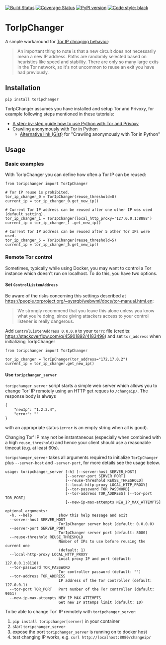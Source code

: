 [![Build Status](https://travis-ci.org/DusanMadar/TorIpChanger.svg?branch=master)](https://travis-ci.org/DusanMadar/TorIpChanger)
[![Coverage Status](https://coveralls.io/repos/github/DusanMadar/TorIpChanger/badge.svg?branch=master)](https://coveralls.io/github/DusanMadar/TorIpChanger?branch=master)
[![PyPI version](https://badge.fury.io/py/toripchanger.svg)](https://badge.fury.io/py/toripchanger)
[![Code style: black](https://img.shields.io/badge/code%20style-black-000000.svg)](https://github.com/ambv/black)


# TorIpChanger

A simple workaround for [Tor IP chnaging behavior](https://stem.torproject.org/faq.html#how-do-i-request-a-new-identity-from-tor):

> An important thing to note is that a new circuit does not necessarily mean a new IP address. Paths are randomly selected based on heuristics like speed and stability. There are only so many large exits in the Tor network, so it's not uncommon to reuse an exit you have had previously.

## Installation

```
pip install toripchanger
```

TorIpChanger assumes you have installed and setup Tor and Privoxy, for example following steps mentioned in these tutorials:

* [A step-by-step guide how to use Python with Tor and Privoxy](https://gist.github.com/DusanMadar/8d11026b7ce0bce6a67f7dd87b999f6b)
* [Crawling anonymously with Tor in Python](http://sacharya.com/crawling-anonymously-with-tor-in-python/)
  * [Alternative link (Gist)](https://gist.github.com/KhepryQuixote/46cf4f3b999d7f658853) for "Crawling anonymously with Tor in Python"


## Usage

### Basic examples

With TorIpChanger you can define how often a Tor IP can be reused:

```
from toripchanger import TorIpChanger

# Tor IP reuse is prohibited.
tor_ip_changer_0 = TorIpChanger(reuse_threshold=0)
current_ip = tor_ip_changer_0.get_new_ip()

# Current Tor IP address can be reused after one other IP was used (default setting).
tor_ip_changer_1 = TorIpChanger(local_http_proxy='127.0.0.1:8888')
current_ip = tor_ip_changer_1 .get_new_ip()

# Current Tor IP address can be reused after 5 other Tor IPs were used.
tor_ip_changer_5 = TorIpChanger(reuse_threshold=5)
current_ip = tor_ip_changer_5.get_new_ip()
```

### Remote Tor control

Sometimes, typically while using Docker, you may want to control a Tor instance
which doesn't run on localhost. To do this, you have two options.

#### Set `ControlListenAddress`

Be aware of the risks concerning this settings described at https://people.torproject.org/~sysrqb/webwml/docs/tor-manual.html.en:

> We strongly recommend that you leave this alone unless you know what you’re doing, since giving attackers access to your control listener is really dangerous.

Add `ControlListenAddress 0.0.0.0` to your `torrc` file (credits: https://stackoverflow.com/q/45901892/4183498) and set `tor_address` when initializing TorIpChanger

```
from toripchanger import TorIpChanger

tor_ip_changer = TorIpChanger(tor_address="172.17.0.2")
current_ip = tor_ip_changer.get_new_ip()
```


#### Use `toripchanger_server`

`toripchanger_server` script starts a simple web server which allows you to change Tor' IP remotely using an HTTP get reques to `/changeip/`. The response body is always

```
{
    "newIp": "1.2.3.4",
    "error": ""
}
```
with an appropriate status (`error` is an empty string when all is good).

Changing Tor' IP may not be instantaneous (especially when combined with a high `reuse_threshold`) and hence your client should use a reasonable timeout (e.g. at least 60s).

`toripchanger_server` takes all arguments required to initialize `TorIpChanger` plus `--server-host` and `-server-port`, for more details see the usage below.

```
usage: toripchanger_server [-h] [--server-host SERVER_HOST]
                           [--server-port SERVER_PORT]
                           [--reuse-threshold REUSE_THRESHOLD]
                           [--local-http-proxy LOCAL_HTTP_PROXY]
                           [--tor-password TOR_PASSWORD]
                           [--tor-address TOR_ADDRESS] [--tor-port TOR_PORT]
                           [--new-ip-max-attempts NEW_IP_MAX_ATTEMPTS]

optional arguments:
  -h, --help            show this help message and exit
  --server-host SERVER_HOST
                        TorIpChanger server host (default: 0.0.0.0)
  --server-port SERVER_PORT
                        TorIpChanger server port (default: 8080)
  --reuse-threshold REUSE_THRESHOLD
                        Number of IPs to use before reusing the current one
                        (default: 1)
  --local-http-proxy LOCAL_HTTP_PROXY
                        Local proxy IP and port (default: 127.0.0.1:8118)
  --tor-password TOR_PASSWORD
                        Tor controller password (default: "")
  --tor-address TOR_ADDRESS
                        IP address of the Tor controller (default: 127.0.0.1)
  --tor-port TOR_PORT   Port number of the Tor controller (default: 9051)
  --new-ip-max-attempts NEW_IP_MAX_ATTEMPTS
                        Get new IP attemps limit (default: 10)
```

To be able to change Tor' IP remotely with `toripchanger_server`:

  1. `pip install toripchanger[server]` in your container
  2. start `toripchanger_server`
  3. expose the port `toripchanger_server` is running on to docker host
  4. test changing IP works, e.g. `curl http://localhost:8080/changeip/`
